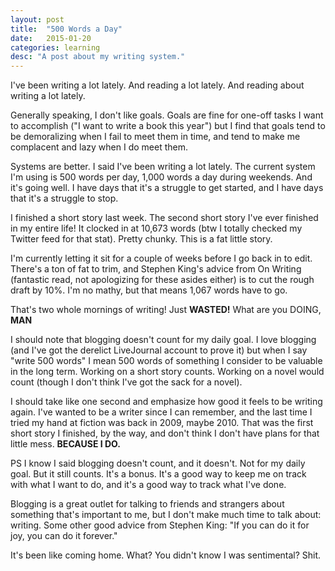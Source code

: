 ```yaml
---
layout: post
title:  "500 Words a Day"
date:   2015-01-20
categories: learning
desc: "A post about my writing system."
---
```


I've been writing a lot lately. And reading a lot lately. And reading about writing a lot lately.

Generally speaking, I don't like goals. Goals are fine for one-off tasks I want to accomplish ("I want to write a book this year") but I find that goals tend to be demoralizing when I fail to meet them in time, and tend to make me complacent and lazy when I do meet them.

Systems are better. I said I've been writing a lot lately. The current system I'm using is 500 words per day, 1,000 words a day during weekends. And it's going well. I have days that it's a struggle to get started, and I have days that it's a struggle to stop.

I finished a short story last week. The second short story I've ever finished in my entire life! It clocked in at 10,673 words (btw I totally checked my Twitter feed for that stat). Pretty chunky. This is a fat little story.

I'm currently letting it sit for a couple of weeks before I go back in to edit. There's a ton of fat to trim, and Stephen King's advice from On Writing (fantastic read, not apologizing for these asides either) is to cut the rough draft by 10%. I'm no mathy, but that means 1,067 words have to go.

That's two whole mornings of writing! Just **WASTED!** What are you DOING, **MAN**

I should note that blogging doesn't count for my daily goal. I love blogging (and I've got the derelict LiveJournal account to prove it) but when I say "write 500 words" I mean 500 words of something I consider to be valuable in the long term. Working on a short story counts. Working on a novel would count (though I don't think I've got the sack for a novel).

I should take like one second and emphasize how good it feels to be writing again. I've wanted to be a writer since I can remember, and the last time I tried my hand at fiction was back in 2009, maybe 2010. That was the first short story I finished, by the way, and don't think I don't have plans for that little mess. **BECAUSE I DO.**

PS I know I said blogging doesn't count, and it doesn't. Not for my daily goal. But it still counts. It's a bonus. It's a good way to keep me on track with what I want to do, and it's a good way to track what I've done.

Blogging is a great outlet for talking to friends and strangers about something that's important to me, but I don't make much time to talk about: writing. Some other good advice from Stephen King: "If you can do it for joy, you can do it forever."

It's been like coming home. What? You didn't know I was sentimental? Shit.
